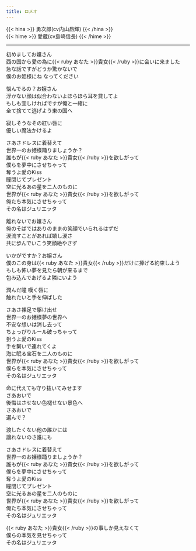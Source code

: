 ```yaml
---
title: ロメオ
---
```


{{< hina >}}
勇次郎(cv内山昂輝)
{{< /hina >}}  
{{< hime >}}
愛蔵(cv島崎信長)
{{< /hime >}}  

---

初めましてお嬢さん  
西の国から愛の為に{{< ruby あなた >}}貴女{{< /ruby >}}に会いに来ました  
急な話ですがどうか驚かないで  
僕のお姫様にね なってください  

悩んでるの？お嬢さん  
浮かない顔は似合わないよほらほら耳を貸してよ  
もしも宜しければですが俺と一緒に  
全て捨てて逃げよう東の国へ  

寂しそうなその紅い唇に  
優しい魔法かけるよ  

さあさドレスに着替えて  
世界一のお姫様踊りましょうか？  
誰もが{{< ruby あなた >}}貴女{{< /ruby >}}を欲しがって  
僕らを夢中にさせちゃって  
奪うよ愛のKiss  
瞳閉じてプレゼント  
空に光るあの星を二人のものに  
世界が{{< ruby あなた >}}貴女{{< /ruby >}}を欲しがって  
俺たち本気にさせちゃって  
その名はジュリエッタ  

離れないでお嬢さん  
俺のそばではありのままの笑顔でいられるはずだ  
涙流すことがあれば嬉し涙さ  
共に歩んでいこう笑顔絶やさず  

いかがですか？お嬢さん  
僕のこの身は{{< ruby あなた >}}貴女{{< /ruby >}}だけに捧げる約束しよう  
もしも怖い夢を見たら朝が来るまで  
包み込んであげるよ隣にいよう  

潤んだ瞳 嘆く唇に  
触れたいと手を伸ばした  

さあさ裸足で駆け出せ  
世界一のお姫様夢の世界へ  
不安な想いは消し去って  
ちょっぴりルール破っちゃって  
狙うよ愛のKiss  
手を繋いで連れてくよ  
海に眠る宝石を二人のものに  
世界が{{< ruby あなた >}}貴女{{< /ruby >}}を欲しがって  
僕らを本気にさせちゃって  
その名はジュリエッタ  

命に代えても守り抜いてみせます  
さあおいで  
後悔はさせない色褪せない景色へ  
さあおいで  
選んで？  

渡したくない他の誰かには  
譲れないのさ誰にも  

さあさドレスに着替えて  
世界一のお姫様踊りましょうか？  
誰もが{{< ruby あなた >}}貴女{{< /ruby >}}を欲しがって  
僕らを夢中にさせちゃって  
奪うよ愛のKiss  
瞳閉じてプレゼント  
空に光るあの星を二人のものに  
世界が{{< ruby あなた >}}貴女{{< /ruby >}}を欲しがって  
俺たち本気にさせちゃって  
その名はジュリエッタ  

{{< ruby あなた >}}貴女{{< /ruby >}}の事しか見えなくて  
僕らの本気を見せちゃって  
その名はジュリエッタ  